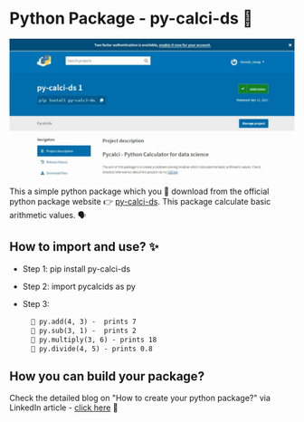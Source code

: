 # Python Package - py-calci-ds 🤩

![image](https://github.com/Ganeshuthiravasagam/pycalcids/blob/main/pycalcids%201.jpeg)

This a simple python package which you 📲 download from the official python package website 👉 [py-calci-ds](https://pypi.org/project/py-calci-ds/). This package calculate basic arithmetic values. 🗣

## How to import and use? ✨

- Step 1: pip install py-calci-ds

- Step 2: import pycalcids as py

- Step 3: 
             
        📎 py.add(4, 3) -  prints 7 
        📎 py.sub(3, 1) -  prints 2
        📎 py.multiply(3, 6) - prints 18 
        📎 py.divide(4, 5) - prints 0.8 
             
             
## How you can build your package?

Check the detailed blog on "How to create your python package?" via LinkedIn article - [click here](https://www.linkedin.com/feed/update/urn:li:activity:6787304918735835136/) 🤙




